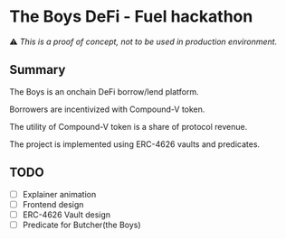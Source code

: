# The Boys DeFi - Fuel hackathon

:warning: *This is a proof of concept, not to be used in production environment.*

## Summary

The Boys is an onchain DeFi borrow/lend platform.

Borrowers are incentivized with Compound-V token.

The utility of Compound-V token is a share of protocol revenue.

The project is implemented using ERC-4626 vaults and predicates.

## TODO

- [ ] Explainer animation
- [ ] Frontend design
- [ ] ERC-4626 Vault design
- [ ] Predicate for Butcher(the Boys)
